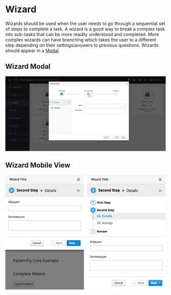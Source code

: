 # Wizard

Wizards should be used when the user needs to go through a sequential set of steps to complete a task. A wizard is a good way to break a complex task into sub-tasks that can be more readily understood and completed. More complex wizards can have branching which takes the user to a different step depending on their settings/answers to previous questions. Wizards should appear in a [Modal](/pattern-library/forms-and-controls/modal-overlay/).

## Wizard Modal
![Wizard example image](./img/wizard-flow-example@2x.png)

## Wizard Mobile View
![Responsive wizard example](./img/responsive-wizard.png)
